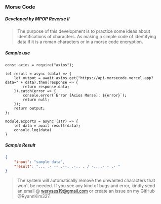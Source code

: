 ### Morse Code
##### Developed by MPOP Reverse II

> The purpose of this development is to practice some ideas about identifications of characters. As making a simple code of identifying data if it is a roman characters or in a morse code encryption.

##### Sample use

``` NodeJS
const axios = require("axios");

let result = async (data) => {
	let output = await axios.get("https://api-morsecode.vercel.app?data=" + data).then(response => {
		return response.data;
	}).catch(error => {
		console.error(`Error [Axios Morse]: ${error}`);
		return null;
	});
	return output;
};

module.exports = async (str) => {
	let data = await result(data);
	console.log(data)
}

```

##### Sample Result
``` JSON
{
	"input": "sample data",
	"result": "... .- -- .--. .-.. . / -.. .- - .- "
}
```

> The system will automatically remove the unwanted characters that won't be needed. If you see any kind of bugs and error, kindly send an email @ weryses19@gmail.com or create an issue on my GitHub @RyannKim327.
